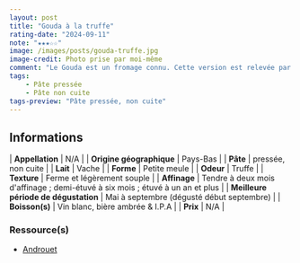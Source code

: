 ```yaml
---
layout: post
title: "Gouda à la truffe"
rating-date: "2024-09-11"
note: "★★★☆☆"
image: /images/posts/gouda-truffe.jpg
image-credit: Photo prise par moi-même
comment: "Le Gouda est un fromage connu. Cette version est relevée par la truffe. La texture est vraiment sympa : ferme et à la fois tendre et fondante en bouche. Visuellement la truffe ajoute une petite touche noire qui n’est pas désagréable. Il se déguste merveilleusement bien à l’apéritif !"
tags:
    - Pâte pressée
    - Pâte non cuite
tags-preview: "Pâte pressée, non cuite"
---
```


## Informations

| **Appellation** | N/A |
| **Origine géographique** | Pays-Bas |
| **Pâte** | pressée, non cuite |
| **Lait** | Vache |
| **Forme** | Petite meule |
| **Odeur** | Truffe |
| **Texture** | Ferme et légèrement souple |
| **Affinage** | Tendre à deux mois d'affinage ; demi-étuvé à six mois ; étuvé à un an et plus |
| **Meilleure période de dégustation** | Mai à septembre (dégusté début septembre) |
| **Boisson(s)** | Vin blanc, bière ambrée & I.P.A |
| **Prix** | N/A |

### Ressource(s)
* [Androuet](https://androuet.com/Gouda-188.html)